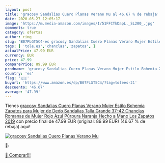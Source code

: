 ```yaml
---
layout: post
title: 'gracosy Sandalias Cuero Planas Verano Mu al 46.67 % de rebaja'
date: 2020-05-27 12:05:17
image: 'https://m.media-amazon.com/images/I/51FFCTkDapL._SL200_.jpg'
comments: true
category: ofertas
author: ring
slug: 'B07PLGT5C4-es gracosy Sandalias Cuero Planas Verano Mujer Estilo Bohemia...'
tags: [ 'tole.es','chanclas','zapatos', ]
actualPrice: 47.99 EUR
currency: EUR
price: 47.99
comparePrice: 89.99 EUR
prodname: 'gracosy Sandalias Cuero Planas Verano Mujer Estilo Bohemia Zapatos para Mujer de Dedo Sandalias Talla Grande 37-42 Chanclas Romanas de Mujer Rojo Azul Púrpura Naranja Hecho a Mano Los Zapatos 2019'
country: 'es'
flag: '🇪🇸'
buyurl: 'https://www.amazon.es/dp/B07PLGT5C4/?tag=tolees-21'
descuento: '46.67'
average: '47.99'
---
```


Tienes [gracosy Sandalias Cuero Planas Verano Mujer Estilo Bohemia Zapatos para Mujer de Dedo Sandalias Talla Grande 37-42 Chanclas Romanas de Mujer Rojo Azul Púrpura Naranja Hecho a Mano Los Zapatos 2019](https://www.amazon.es/dp/B07PLGT5C4/?tag=tolees-21) con precio final de  47.99 EUR (original: 89.99 EUR) (46.67 %  de rebaja) aqui!

[![gracosy Sandalias Cuero Planas Verano Mu](https://m.media-amazon.com/images/I/51FFCTkDapL._SL200_.jpg)](https://www.amazon.es/dp/B07PLGT5C4/?tag=tolees-21)

🔎:


[🛒 Comprar!!!](https://www.amazon.es/dp/B07PLGT5C4/?tag=tolees-21)
